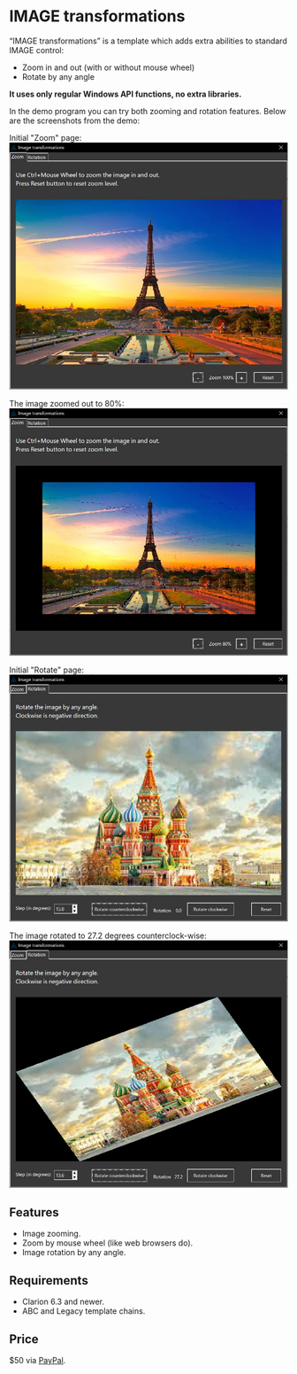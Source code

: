# IMAGE transformations

“IMAGE transformations” is a template which adds extra abilities to standard IMAGE control:  
- Zoom in and out (with or without mouse wheel)
- Rotate by any angle

**It uses only regular Windows API functions, no extra libraries.**

In the demo program you can try both zooming and rotation features. Below are the screenshots from the demo:

Initial "Zoom" page:
![imgx-zoom100](https://github.com/mikeduglas/Image-Transformations/blob/master/screenshots/Zoom100.jpg?raw=true)   
  
The image zoomed out to 80%:
![imgx-zoom80](https://github.com/mikeduglas/Image-Transformations/blob/master/screenshots/Zoom80.jpg?raw=true)   
  
Initial "Rotate" page:
![imgx-rotate0](https://github.com/mikeduglas/Image-Transformations/blob/master/screenshots/Rotate0.jpg?raw=true)   
  
The image rotated to 27.2 degrees counterclock-wise:
![imgx-rotate27](https://github.com/mikeduglas/Image-Transformations/blob/master/screenshots/Rotate27.jpg?raw=true)   


## Features
- Image zooming.
- Zoom by mouse wheel (like web browsers do).
- Image rotation by any angle.

## Requirements
- Clarion 6.3 and newer.
- ABC and Legacy template chains.

## Price
$50 via [PayPal](https://www.paypal.me/mikeduglas?ppid=PPC000628&cnac=RU&rsta=ru_RU(ru_RU)&cust=8W29QJ6GKY9HS&unptid=75f96da6-24a4-11e9-ae2c-441ea14e9560&t=&cal=ff0291196b3f5&calc=ff0291196b3f5&calf=ff0291196b3f5&unp_tpcid=ppme-social-user-profile-created&page=main:email&pgrp=main:email&e=op&mchn=em&s=ci&mail=sys).